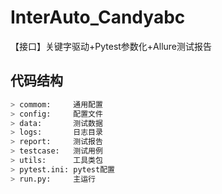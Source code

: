 # InterAuto_Candyabc
【接口】关键字驱动+Pytest参数化+Allure测试报告
## 代码结构
```python
> commom:     通用配置
> config:     配置文件
> data:       测试数据
> logs:       日志目录
> report:     测试报告
> testcase:   测试用例
> utils:      工具类包
> pytest.ini: pytest配置
> run.py:     主运行
```
